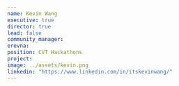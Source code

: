 ```yaml
---
name: Kevin Wang
executive: true
director: true
lead: false
community_manager:   
erevna:  
position: CVT Hackathons
project: 
image: ../assets/kevin.png
linkedin: "https://www.linkedin.com/in/itskevinwang/"
---
```

